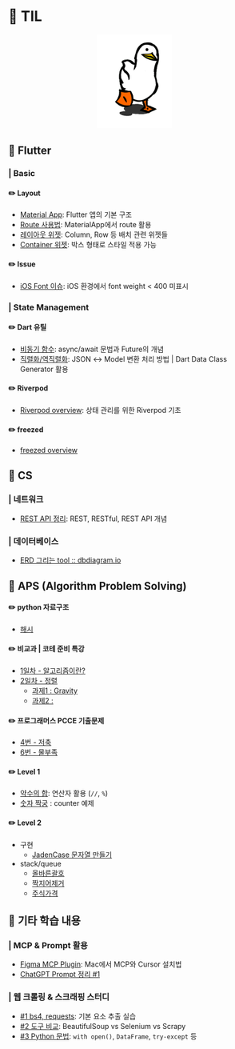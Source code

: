 # 🍋 TIL
<p align="center">
  <img src="flutter/dart/images/XOsX (1)-1.gif" width="150">
</p>

## 💭 Flutter

### | Basic
#### ✏️ Layout
- [Material App](flutter/layout/materialapp.md): Flutter 앱의 기본 구조 
- [Route 사용법](flutter/layout/route.md): MaterialApp에서 route 활용  
- [레이아웃 위젯](flutter/layout/layout_widget.md): Column, Row 등 배치 관련 위젯들  
- [Container 위젯](flutter/layout/container_widget.md): 박스 형태로 스타일 적용 가능  

#### ✏️ Issue
- [iOS Font 이슈](flutter/issue/custom_font_issue.md): iOS 환경에서 font weight < 400 미표시  

### | State Management
#### ✏️ Dart 유틸
- [비동기 함수](flutter/dart/dart3.md): async/await 문법과 Future의 개념  
- [직렬화/역직렬화](flutter/dart/dart2.md): JSON ↔ Model 변환 처리 방법 | Dart Data Class Generator 활용

#### ✏️ Riverpod
- [Riverpod overview](flutter/riverpod_study/riverpod_overview.md): 상태 관리를 위한 Riverpod 기초

#### ✏️ freezed
- [freezed overview](flutter/freezed_study/freezed_overview.md)

## 💭 CS

### | 네트워크
- [REST API 정리](CS/api.md): REST, RESTful, REST API 개념  

### | 데이터베이스 
- [ERD 그리는 tool :: dbdiagram.io ](CS/dbml.md)


## 💭 APS (Algorithm Problem Solving)
#### ✏️ python 자료구조 
- [해시](APS/python_hash.md)

#### ✏️  비교과 | 코테 준비 특강
- [1일차 - 알고리즘이란?](APS/1일차/array1.md)
- [2일차 - 정렬](APS/2일차/2일차정리.md)
    - [과제1 : Gravity](APS/2일차/gravity.py)
    - [과제2 : ]()
#### ✏️ 프로그래머스 PCCE 기출문제
- [4번 - 저축](APS/PCCE기출문제/4번_저축(O).py)
- [6번 - 물부족](APS/PCCE기출문제/6번_물부족(O).py)
    
#### ✏️ Level 1
- [약수의 합](APS/PCCE기출문제/6번_물부족(O).py): 연산자 활용 (`//`, `%`)
- [숫자 짝궁](APS/level1/숫자짝궁.py) : counter 예제

#### ✏️ Level 2
- 구현
    - [JadenCase 문자열 만들기](APS/level2/jadencase.py)
- stack/queue 
    - [올바른괄호](APS/level2/올바른괄호.py)
    - [짝지어제거](APS/level2/짝지어제거하기.py)
    - [주식가격](APS/level2/주식가격.py)
    

## 💭 기타 학습 내용

### | MCP & Prompt 활용

- [Figma MCP Plugin](https://velog.io/@woojin-devv/Figma-MCP-Plugin-Cursor-%EC%84%A4%EC%B9%98-%EB%B0%A9%EB%B2%95): Mac에서 MCP와 Cursor 설치법  
- [ChatGPT Prompt 정리 #1](https://velog.io/@woojin-devv/Medium-%EA%B0%9C%EB%B0%9C%EC%9E%90%EB%93%A4%EC%9D%B4-%EC%95%8C%EC%95%84%EC%95%BC-%ED%95%A0-15%EA%B0%80%EC%A7%80-ChatGPT-Prompts-%EC%A0%95%EB%A6%AC-1)



### | 웹 크롤링 & 스크래핑 스터디

- [#1 bs4, requests](https://velog.io/@woojin-devv/%EC%9B%B9-%ED%81%AC%EB%A1%A4%EB%A7%81-%EA%B8%B0%EC%B4%88-%EA%B3%B5%EB%B6%80%ED%95%98%EA%B8%B0-bs4-requests%EC%9A%94%EC%86%8C-%EC%B6%94%EC%B6%9C-1): 기본 요소 추출 실습  
- [#2 도구 비교](https://velog.io/@woojin-devv/%EC%9B%B9-%ED%81%AC%EB%A1%A4%EB%A7%81-%EB%9C%AF%EC%96%B4%EB%A8%B9%EA%B8%B0-2-%EC%8A%A4%ED%81%AC%EB%9E%98%ED%95%91-%EB%8F%84%EA%B5%AC-%EB%B9%84%EA%B5%90-bs4-selenium-scrapy): BeautifulSoup vs Selenium vs Scrapy  
- [#3 Python 문법](https://velog.io/@woojin-devv/%EC%9B%B9-%ED%81%AC%EB%A1%A4%EB%A7%81-%EB%9C%AF%EC%96%B4%EB%A8%B9%EA%B8%B0-3-%EC%9E%90%EC%A3%BC-%EC%93%B0%EB%8A%94-Python-%EB%AC%B8%EB%B2%95-%EB%AA%A8%EC%9D%8C-with-open-Dataframe-try-except): `with open()`, `DataFrame`, `try-except` 등
